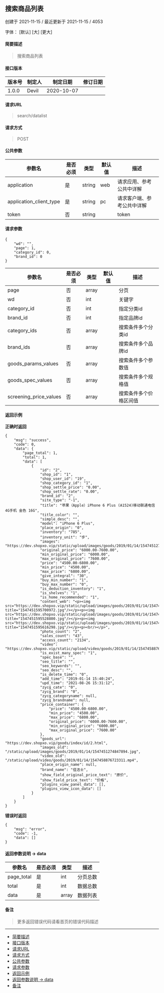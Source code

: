 ## 搜索商品列表

创建于 2021-11-15 / 最近更新于 2021-11-15 / 4053

字体： \[默认\] \[大\] \[更大\]

#### 简要描述

> 搜索商品列表

#### 接口版本

| 版本号 | 制定人 | 制定日期 | 修订日期 |
| --- | --- | --- | --- |
| 1.0.0 | Devil | 2020-10-07 |  |

#### 请求URL

> search/datalist

#### 请求方式

> POST

#### 公共参数

| 参数名 | 是否必须 | 类型 | 默认值 | 描述 |
| --- | --- | --- | --- | --- |
| application | 是 | string | web | 请求应用、参考公共中详解 |
| application\_client\_type | 是 | string | pc | 请求客户端、参考公共中详解 |
| token | 否 | string |  | token |

#### 请求参数

```
{
    "wd": "",
    "page": 1,
    "category_id": 0,
    "brand_id": 0
}
```

| 参数名 | 是否必须 | 类型 | 默认值 | 描述 |
| --- | --- | --- | --- | --- |
| page | 否 | array |  | 分页 |
| wd | 否 | int |  | 关键字 |
| category\_id | 否 | int |  | 指定分类id |
| brand\_id | 否 | int |  | 指定品牌id |
| category\_ids | 否 | array |  | 搜索条件多个分类id |
| brand\_ids | 否 | array |  | 搜索条件多个品牌id |
| goods\_params\_values | 否 | array |  | 搜索条件多个参数值 |
| goods\_spec\_values | 否 | array |  | 搜索条件多个规格值 |
| screening\_price\_values | 否 | array |  | 搜索条件多个价格区间值 |

#### 返回示例

**正确时返回**

```
{
    "msg": "success",
    "code": 0,
    "data": {
        "page_total": 1,
        "total": 1,
        "data": [
            {
                "id": "2",
                "shop_id": "1",
                "shop_user_id": "19",
                "shop_category_id": "1",
                "shop_settle_price": "0.00",
                "shop_settle_rate": "0.00",
                "brand_id": "2",
                "site_type": "-1",
                "title": "苹果（Apple）iPhone 6 Plus (A1524)移动联通电信4G手机 金色 16G",
                "title_color": "",
                "simple_desc": "",
                "model": "iPhone 6 Plus",
                "place_origin": "0",
                "inventory": "785",
                "inventory_unit": "步",
                "images": "https://dev.shopxo.vip/static/upload/images/goods/2019/01/14/1547451274847894.jpg",
                "original_price": "6000.00-7600.00",
                "min_original_price": "6000.00",
                "max_original_price": "7600.00",
                "price": "4500.00-6800.00",
                "min_price": "4500.00",
                "max_price": "6800.00",
                "give_integral": "30",
                "buy_min_number": "1",
                "buy_max_number": "0",
                "is_deduction_inventory": "1",
                "is_shelves": "1",
                "is_home_recommended": "1",
                "content_web": "<p><img src="https://dev.shopxo.vip/static/upload/images/goods/2019/01/14/1547451595700972.jpg" title="1547451595700972.jpg"/></p><p><img src="https://dev.shopxo.vip/static/upload/images/goods/2019/01/14/1547451595528800.jpg" title="1547451595528800.jpg"/></p><p><img src="https://dev.shopxo.vip/static/upload/images/goods/2019/01/14/1547451595616298.jpg" title="1547451595616298.jpg"/></p><p><br/></p>",
                "photo_count": "2",
                "sales_count": "43",
                "access_count": "2134",
                "video": "https://dev.shopxo.vip/static/upload/video/goods/2019/01/14/1547458876723311.mp4",
                "is_exist_many_spec": "1",
                "spec_base": "",
                "seo_title": "",
                "seo_keywords": "",
                "seo_desc": "",
                "is_delete_time": "0",
                "add_time": "2019-01-14 15:40:24",
                "upd_time": "2021-08-26 15:31:12",
                "zycg_cate": "0",
                "zycg_brand": "0",
                "zycg_categoryname": null,
                "zycg_brandname": null,
                "price_container": {
                    "price": "4500.00-6800.00",
                    "min_price": "4500.00",
                    "max_price": "6800.00",
                    "original_price": "6000.00-7600.00",
                    "min_original_price": "6000.00",
                    "max_original_price": "7600.00"
                },
                "goods_url": "https://dev.shopxo.vip/goods/index/id/2.html",
                "images_old": "/static/upload/images/goods/2019/01/14/1547451274847894.jpg",
                "video_old": "/static/upload/video/goods/2019/01/14/1547458876723311.mp4",
                "place_origin_name": null,
                "brand_name": "佳洁士",
                "show_field_original_price_text": "原价",
                "show_field_price_text": "价格",
                "plugins_view_panel_data": [],
                "plugins_view_icon_data": []
            }
        ]
    }
}
```

**错误时返回**

```
{
    "msg": "error",
    "code": -1,
    "data": []
}
```

#### 返回参数说明 -> data

| 参数名 | 是否必须 | 类型 | 描述 |
| --- | --- | --- | --- |
| page\_total | 是 | int | 分页总数 |
| total | 是 | int | 数据总数 |
| data | 是 | array | 数据列表 |

#### 备注

> 更多返回错误代码请看首页的错误代码描述

* * *

+   [简要描述](#nav-0-H4)
+   [接口版本](#nav-2-H4)
+   [请求URL](#nav-3-H4)
+   [请求方式](#nav-4-H4)
+   [公共参数](#nav-5-H4)
+   [请求参数](#nav-6-H4)
+   [返回示例](#nav-7-H4)
+   [返回参数说明 -> data](#nav-8-H4)
+   [备注](#nav-9-H4)